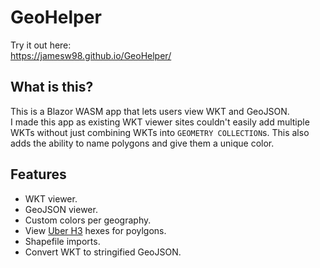 # GeoHelper
Try it out here:  
https://jamesw98.github.io/GeoHelper/

## What is this?   
This is a Blazor WASM app that lets users view WKT and GeoJSON.   
I made this app as existing WKT viewer sites couldn't easily add multiple WKTs without just combining WKTs into `GEOMETRY COLLECTION`s. This also adds the ability to name polygons and give them a unique color.    

## Features
* WKT viewer.
* GeoJSON viewer.
* Custom colors per geography.
* View [Uber H3](https://www.uber.com/blog/h3/) hexes for poylgons.
* Shapefile imports.
* Convert WKT to stringified GeoJSON. 

